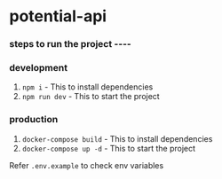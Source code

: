 # potential-api

### steps to run the project ----

### development

1. `npm i` - This to install dependencies
2. `npm run dev` - This to start the project

### production

1. `docker-compose build` - This to install dependencies
2. `docker-compose up -d` - This to start the project

Refer `.env.example` to check env variables
